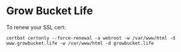 # Grow Bucket Life

To renew your SSL cert:

```
certbot certonly --force-renewal -a webroot -w /var/www/html -d www.growbucket.life -w /var/www/html -d growbucket.life
```

